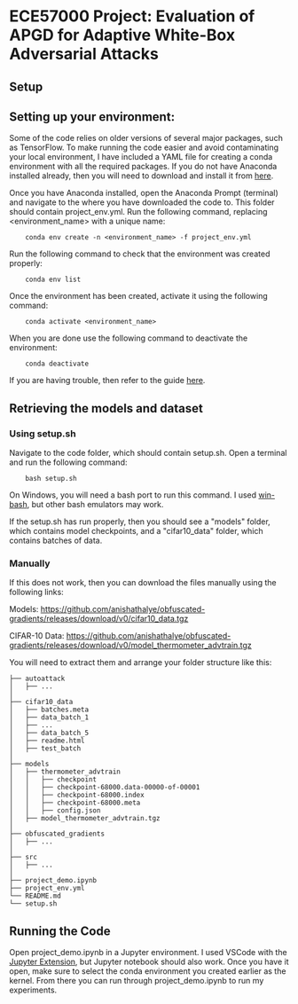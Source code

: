 # ECE57000 Project: Evaluation of APGD for Adaptive White-Box Adversarial Attacks

## **Setup**
## Setting up your environment:
Some of the code relies on older versions of several major packages, such as TensorFlow. To make running the code easier and avoid contaminating your local environment, I have included a YAML file for creating a conda environment with all the required packages. If you do not have Anaconda installed already, then you will need to download and install it from [here](https://www.anaconda.com/products/distribution).

Once you have Anaconda installed, open the Anaconda Prompt (terminal) and navigate to the where you have downloaded the code to. This folder should contain project_env.yml. Run the following command, replacing <environment_name> with a unique name:

```
    conda env create -n <environment_name> -f project_env.yml
```

Run the following command to check that the environment was created properly:

```
    conda env list
```

Once the environment has been created, activate it using the following command:

```
    conda activate <environment_name>
```

When you are done use the following command to deactivate the environment:

```
    conda deactivate
```

If you are having trouble, then refer to the guide [here](https://conda.io/projects/conda/en/latest/user-guide/tasks/manage-environments.html).

## Retrieving the models and dataset
### Using setup.sh
Navigate to the code folder, which should contain setup.sh. Open a terminal and run the following command:

```
    bash setup.sh
```

On Windows, you will need a bash port to run this command. I used [win-bash](https://win-bash.sourceforge.net/), but other bash emulators may work.

If the setup.sh has run properly, then you should see a "models" folder, which contains model checkpoints, and a "cifar10_data" folder, which contains batches of data.

### Manually
If this does not work, then you can download the files manually using the following links:

Models: https://github.com/anishathalye/obfuscated-gradients/releases/download/v0/cifar10_data.tgz

CIFAR-10 Data: https://github.com/anishathalye/obfuscated-gradients/releases/download/v0/model_thermometer_advtrain.tgz

You will need to extract them and arrange your folder structure like this:

```
├── autoattack
│   ├── ...
│
├── cifar10_data
│   ├── batches.meta
│   ├── data_batch_1
│   ├── ...
│   ├── data_batch_5
│   ├── readme.html
│   ├── test_batch
│
├── models
│   ├── thermometer_advtrain
│   │   ├── checkpoint
│   │   ├── checkpoint-68000.data-00000-of-00001
│   │   ├── checkpoint-68000.index
│   │   ├── checkpoint-68000.meta
│   │   ├── config.json
│   ├── model_thermometer_advtrain.tgz
│
├── obfuscated_gradients
│   ├── ...
│
├── src
│   ├── ...
│
├── project_demo.ipynb
├── project_env.yml
└── README.md
└── setup.sh
```

## Running the Code
Open project_demo.ipynb in a Jupyter environment. I used VSCode with the [Jupyter Extension](https://marketplace.visualstudio.com/items?itemName=ms-toolsai.jupyter), but Jupyter notebook should also work. Once you have it open, make sure to select the conda environment you created earlier as the kernel. From there you can run through project_demo.ipynb to run my experiments.


